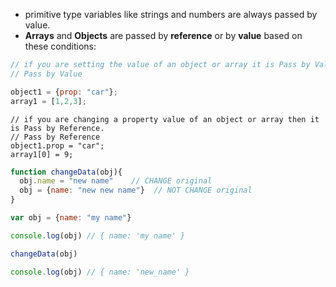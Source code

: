 
* primitive type variables like strings and numbers are always passed by value.
* **Arrays** and **Objects** are passed by **reference** or by **value** based on these conditions:
  
```js
// if you are setting the value of an object or array it is Pass by Value.
// Pass by Value

object1 = {prop: "car"};
array1 = [1,2,3];
```

```
// if you are changing a property value of an object or array then it is Pass by Reference.
// Pass by Reference
object1.prop = "car";
array1[0] = 9;
```

```js
function changeData(obj){
  obj.name = "new name"    // CHANGE original
  obj = {name: "new new name"}  // NOT CHANGE original
}

var obj = {name: "my name"}

console.log(obj) // { name: 'my name' }

changeData(obj)

console.log(obj) // { name: 'new_name' }


```
